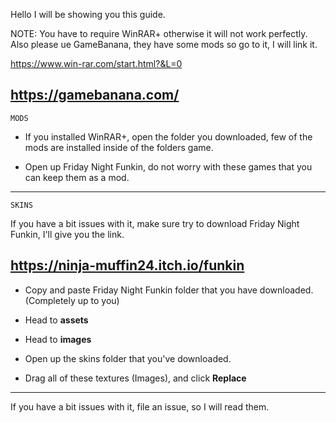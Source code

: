 
Hello I will be showing you this guide.
                                                                      
NOTE: You have to require WinRAR+ otherwise it will not work perfectly. Also please ue GameBanana, they have some mods so go to it, I will link it.

https://www.win-rar.com/start.html?&L=0

https://gamebanana.com/
-----------------------------------------------------------------------------------------------------------------------------------------------------------------------------------
```MODS```

- If you installed WinRAR+, open the folder you downloaded, few of the mods are installed inside of the folders game.


- Open up Friday Night Funkin, do not worry with these games that you can keep them as a mod.


-----------------------------------------------------------------------------------------------------------------------------------------------------------------------------------

```SKINS```

If you have a bit issues with it, make sure try to download Friday Night Funkin, I'll give you the link.

https://ninja-muffin24.itch.io/funkin
--------------------------------------

- Copy and paste Friday Night Funkin folder that you have downloaded. (Completely up to you)

- Head to **assets**

- Head to **images**

- Open up the skins folder that you've downloaded.

- Drag all of these textures (Images), and click **Replace**

---------------------------------------------------------------------------------------------------------------------------------------------------------------------------------


If you have a bit issues with it, file an issue, so I will read them.

